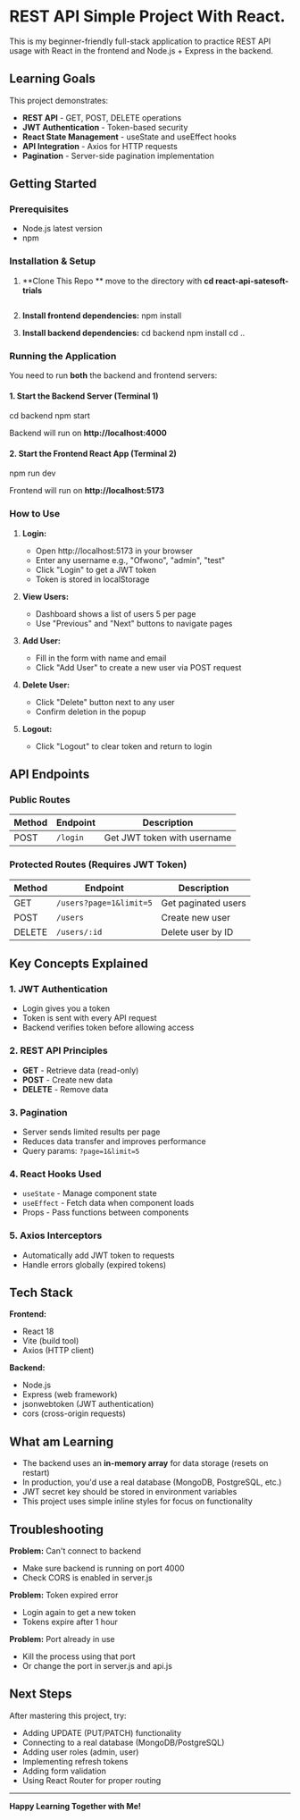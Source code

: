 # REST API Simple Project With React.
This is my beginner-friendly full-stack application to practice REST API usage with React in the frontend and Node.js + Express in the backend.

## Learning Goals

This project demonstrates:
- **REST API** - GET, POST, DELETE operations
- **JWT Authentication** - Token-based security
- **React State Management** - useState and useEffect hooks
- **API Integration** - Axios for HTTP requests
- **Pagination** - Server-side pagination implementation

## Getting Started

### Prerequisites

- Node.js latest version
- npm

### Installation & Setup

1. **Clone This Repo **
   move to the directory with **cd react-api-satesoft-trials**
   ```

2. **Install frontend dependencies:**
   npm install

3. **Install backend dependencies:**
   cd backend
   npm install
   cd ..

### Running the Application

You need to run **both** the backend and frontend servers:

#### 1. Start the Backend Server (Terminal 1)
cd backend
npm start

Backend will run on **http://localhost:4000**

#### 2. Start the Frontend React App (Terminal 2)
npm run dev

Frontend will run on **http://localhost:5173**

### How to Use

1. **Login:**
   - Open http://localhost:5173 in your browser
   - Enter any username e.g., "Ofwono", "admin", "test"
   - Click "Login" to get a JWT token
   - Token is stored in localStorage

2. **View Users:**
   - Dashboard shows a list of users 5 per page
   - Use "Previous" and "Next" buttons to navigate pages

3. **Add User:**
   - Fill in the form with name and email
   - Click "Add User" to create a new user via POST request

4. **Delete User:**
   - Click "Delete" button next to any user
   - Confirm deletion in the popup

5. **Logout:**
   - Click "Logout" to clear token and return to login

## API Endpoints

### Public Routes

| Method | Endpoint | Description |
|--------|----------|-------------|
| POST | `/login` | Get JWT token with username |

### Protected Routes (Requires JWT Token)

| Method | Endpoint | Description |
|--------|----------|-------------|
| GET | `/users?page=1&limit=5` | Get paginated users |
| POST | `/users` | Create new user |
| DELETE | `/users/:id` | Delete user by ID |

## Key Concepts Explained

### 1. **JWT Authentication**
- Login gives you a token
- Token is sent with every API request
- Backend verifies token before allowing access

### 2. **REST API Principles**
- **GET** - Retrieve data (read-only)
- **POST** - Create new data
- **DELETE** - Remove data

### 3. **Pagination**
- Server sends limited results per page
- Reduces data transfer and improves performance
- Query params: `?page=1&limit=5`

### 4. **React Hooks Used**
- `useState` - Manage component state
- `useEffect` - Fetch data when component loads
- Props - Pass functions between components

### 5. **Axios Interceptors**
- Automatically add JWT token to requests
- Handle errors globally (expired tokens)

## Tech Stack

**Frontend:**
- React 18
- Vite (build tool)
- Axios (HTTP client)

**Backend:**
- Node.js
- Express (web framework)
- jsonwebtoken (JWT authentication)
- cors (cross-origin requests)

## What am Learning

- The backend uses an **in-memory array** for data storage (resets on restart)
- In production, you'd use a real database (MongoDB, PostgreSQL, etc.)
- JWT secret key should be stored in environment variables
- This project uses simple inline styles for focus on functionality

## Troubleshooting

**Problem:** Can't connect to backend
- Make sure backend is running on port 4000
- Check CORS is enabled in server.js

**Problem:** Token expired error
- Login again to get a new token
- Tokens expire after 1 hour

**Problem:** Port already in use
- Kill the process using that port
- Or change the port in server.js and api.js

## Next Steps

After mastering this project, try:
- Adding UPDATE (PUT/PATCH) functionality
- Connecting to a real database (MongoDB/PostgreSQL)
- Adding user roles (admin, user)
- Implementing refresh tokens
- Adding form validation
- Using React Router for proper routing

---

**Happy Learning Together with Me!**

